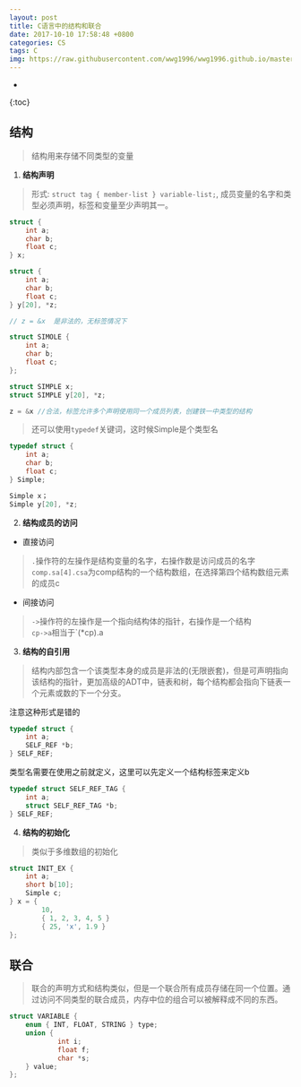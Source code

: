 ```yaml
---
layout: post
title: C语言中的结构和联合
date: 2017-10-10 17:58:48 +0800
categories: CS
tags: C 
img: https://raw.githubusercontent.com/wwg1996/wwg1996.github.io/master/images/c.jpg
---
```

* 
{:toc}

## 结构

> 结构用来存储不同类型的变量

1. **结构声明**
> 形式: `struct tag { member-list } variable-list;`, 成员变量的名字和类型必须声明，标签和变量至少声明其一。

```c
struct {
    int a;
    char b;
    float c;
} x;

struct {
    int a;
    char b;
    float c;
} y[20], *z;

// z = &x  是非法的，无标签情况下
```

```c
struct SIMOLE {
    int a;
    char b;
    float c;
};

struct SIMPLE x;
struct SIMPLE y[20], *z;

z = &x //合法，标签允许多个声明使用同一个成员列表，创建铁一中类型的结构
```

> 还可以使用`typedef`关键词，这时候Simple是个类型名

```c
typedef struct {
    int a;
    char b;
    float c;
} Simple;

Simple x；
Simple y[20], *z;
```
2. **结构成员的访问**
* 直接访问

> `.`操作符的左操作是结构变量的名字，右操作数是访问成员的名字\
> `comp.sa[4].csa`为comp结构的一个结构数组，在选择第四个结构数组元素的成员c

* 间接访问

> `->`操作符的左操作是一个指向结构体的指针，右操作是一个结构\
> `cp->a`相当于`(*cp).a

3. **结构的自引用**

> 结构内部包含一个该类型本身的成员是非法的(无限嵌套)，但是可声明指向该结构的指针，更加高级的ADT中，链表和树，每个结构都会指向下链表一个元素或数的下一个分支。

注意这种形式是错的

```c
typedef struct {
    int a;
    SELF_REF *b;
} SELF_REF;
```
类型名需要在使用之前就定义，这里可以先定义一个结构标签来定义b

```c
typedef struct SELF_REF_TAG {
    int a;
    struct SELF_REF_TAG *b;
} SELF_REF;
```

4. **结构的初始化**
> 类似于多维数组的初始化

```c
struct INIT_EX {
    int a;
    short b[10];
    Simple c;
} x = {
        10,
        { 1, 2, 3, 4, 5 }
        { 25, 'x', 1.9 }
};
```

## 联合

> 联合的声明方式和结构类似，但是一个联合所有成员存储在同一个位置。通过访问不同类型的联合成员，内存中位的组合可以被解释成不同的东西。


```c
struct VARIABLE {
    enum { INT, FLOAT, STRING } type;
    union {
            int i;
            float f;
            char *s;
    } value;
};
```
